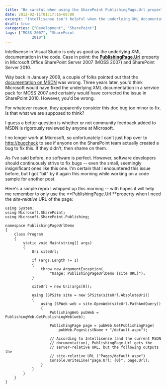 ```yaml
---
title: "Be careful when using the SharePoint PublishingPage.Url property"
date: 2012-02-11T01:17:16+08:00
excerpt: "Intellisense isn't helpful when the underlying XML documentation in the code is wrong."
draft: true
categories: ["Development", "SharePoint"]
tags: ["MOSS 2007", "SharePoint 
			2010"]
---
```


Intellisense in Visual Studio is only as good as the underlying XML documentation
in the code. Case in point: the
[**PublishingPage.Url**](http://msdn.microsoft.com/en-us/library/microsoft.sharepoint.publishing.publishingpage.url.aspx) property in Microsoft Office SharePoint
Server 2007 (MOSS 2007) and SharePoint Server 2010.

Way back in January 2008, a couple of folks pointed out that the
[documentation on MSDN](http://msdn.microsoft.com/en-us/library/microsoft.sharepoint.publishing.publishingpage.url%28v=office.12%29.aspx) was wrong. Three years later, you'd think Microsoft
would have fixed the underlying XML documentation in a service pack for MOSS
2007 and certainly would have corrected the issue in SharePoint 2010. However,
you'd be wrong.

For whatever reason, they apparently consider this doc bug too minor to fix.
Is that what we are supposed to think?

I guess a better question is whether or not community feedback added to MSDN
is rigorously reviewed by anyone at Microsoft.

I no longer work at Microsoft, so unfortunately I can't just hop over to
[http://bugcheck](http://bugcheck) to see if anyone
on the SharePoint team actually created a bug to fix this. If they didn't, then
shame on them.

As I've said before, no software is perfect. However, software developers
should continuously strive to fix bugs -- even the small, seemingly insignificant
ones like this one. I'm certain that I encountered this issue before, but I
got "bit" by it again this morning while working on a code sample for another
post.

Here's a simple repro I whipped up this morning -- with hopes it will help
me remember to only use the **PublishingPage.Url **property when
I need the *site-relative* URL of the page:

```
using System;
using Microsoft.SharePoint;
using Microsoft.SharePoint.Publishing;

namespace PublishingPageUrlDemo
{
    class Program
    {
        static void Main(string[] args)
        {
            Uri siteUrl;

            if (args.Length != 1)
            {
                throw new ArgumentException(
                    "Usage: PublishingPageUrlDemo {site URL}");
            }

            siteUrl = new Uri(args[0]);

            using (SPSite site = new SPSite(siteUrl.AbsoluteUri))
            {
                using (SPWeb web = site.OpenWeb(siteUrl.PathAndQuery))
                {
                    PublishingWeb pubWeb = PublishingWeb.GetPublishingWeb(web);

                    PublishingPage page = pubWeb.GetPublishingPage(
                        pubWeb.PagesListName + "/default.aspx");

                    // According to Intellisense (and the current MSDN
                    // documentation), PublishingPage.Url gets the
                    // server-relative URL, but the following outputs the
                    // site-relative URL ("Pages/default.aspx")
                    Console.WriteLine("page.Url: {0}", page.Url);
                }
            }
        }
    }
}
```

